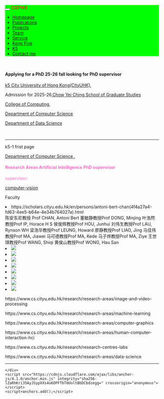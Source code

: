   <html>
<head>
  <meta charset="utf-8" />
  <meta name="author" content="persional homepage" />
  <meta name="viewport" content="width=device-width, initial-scale=1.0" />
   <meta name="google-site-verification" content="4aUJl2I7hcddtjYkcxpnrotZMt3zwgFPboCdEiZsUc0" />
  <link href="https://apps.bdimg.com/libs/bootstrap/3.3.4/css/bootstrap.min.css" rel="stylesheet" />
  <title>zhouzhonghong - Wuhan University</title>
   <link href="../static/bootstrap/css/bootstrap.css" rel="stylesheet" />
   <link href="../static/xin.css" rel="stylesheet" />
</head>  
<!--****************-->
<body>
  <title>k5</title>
  <link href="../static/bootstrap/css/bootstrap.css" rel="stylesheet" />
  <link href="../static/xin.css" rel="stylesheet" />
  
<body>
  <nav class="navbar navbar-inverse navbar-fixed-top">
   <nav style="background-color:#00ff00;hieght:120px;">
    <div class="container">
      <div class="navbar-header">
        <button type="button" class="navbar-toggle" data-toggle="collapse" data-target=".navbar-collapse">
          <span class="icon-bar"></span>
          <span class="icon-bar"></span>
          <span class="icon-bar"></span>
        </button>
        <span class="navbar-brand">
          <font color="#ff0000">CGPWB</font>
        </span>
      </div>
<!--****************-->
<div class="navbar-collapse collapse">
        <ul class="nav navbar-nav">
           <li><a href="../index.html">Homepage</a></li>
           <li><a href="../publications">Publications</a></li>
           <li><a href="../Projects">Projects</a></li>
           <li><a href="../team">Team</a></li>
           <!--li><a href="../teaching">Teaching</a></li-->
           <li><a href="../service">Service</a></li>
           <li><a href="../Kong five">Kong Five</a></li>
           <li class="active"><a href="k5">K5</a></li>   
           <li><a href="../Contact me">Contact me</a></li>
        </ul>
      </div>
     </div>
   </nav>
  </nav> 
</body>
<!--****************-->
<div class="container" style="margin-top: 50px;"> 
   <h4>Applying for a PhD 25-26 fall looking for PhD supervisor</h4>
  <p> <a href="https://www.cityu.edu.hk/"> k5  City University of Hong Kong(CityUHK)</a>,</p>  
<p> Admission for 2025-26,<a href=" https://www.cityu.edu.hk/sgs/">Chow Yei Ching School of Graduate Studies</a> </p>
<p><a href="https://www.cityu.edu.hk/cc/ ">College of Computing</a>,</p> 
<p><a href="https://www.cityu.edu.hk/cs/"> Department of Computer Science</a></p> 
<p><a href="https://www.ds.cityu.edu.hk/">Department of Data Science</a></p><br />
 <hr noshade="" />
<p> k5-1 frist page</p>

 <p> <a href="https://www.cityu.edu.hk/cs/ "> Department of Computer Science </a>,</p> 
 <h4><font color="#ff6ec7">Research Areas Artificial Intelligence PhD supervisor </font></h4>
    <font color="#ff6ec7">supervisor:</font> 
 <p><a href=" https://www.cs.cityu.edu.hk/research/research-areas/computer-vision">computer-vision</a></p>
<p> Faculty</p> 
<li>https://scholars.cityu.edu.hk/en/persons/antoni-bert-chan(4f4a27a4-fd63-4ee5-b64e-4e34b764027a).html</li>
陈安东尼教授 Prof CHAN, Antoni Bert
董敏静教授Prof DONG, Minjing
叶浩然教授Prof IP, Horace H S
侯俊辉教授Prof HOU, Junhui
刘伟生教授Prof LAU, Rynson WH
梁浩华教授Prof LEUNG, Howard
廖静教授Prof LIAO, Jing
马佳伟教授Prof MA, Jiawei
马可德教授Prof MA, Kede
马子烨教授Prof MA, Ziye
王世琪教授Prof WANG, Shiqi
黄侯山教授Prof WONG, Hau San
 <li> <img src="../k2/redball.gif" /><a href=" "> <font color="#ff0000"></font></a></li>
 <li> <img src="../k2/redball.gif" /><a href=" "> <font color="#ff0000"></font></a></li>
 <li> <img src="../k2/redball.gif" /><a href=" "> <font color="#ff0000"></font></a></li>
 <li> <img src="../k2/redball.gif" /><a href=" "> <font color="#ff0000"></font></a></li>
 <li> <img src="../k2/redball.gif" /><a href=" "> <font color="#ff0000"></font></a></li>
 
 <li> <img src="../k2/redball.gif" /><a href=" "> <font color="#ff0000"></font></a></li>
 <li> <img src="../k2/redball.gif" /><a href=" "><font color="#ff0000"></font></a></li>
 <li> <img src="../k2/redball.gif" /><a href=" "><font color="#ff0000"></font></a></li>
      
 <p> https://www.cs.cityu.edu.hk/research/research-areas/image-and-video-processing </p>
 <p> https://www.cs.cityu.edu.hk/research/research-areas/machine-learning </p>
 <p> https://www.cs.cityu.edu.hk/research/research-areas/computer-graphics </p>
 <p> https://www.cs.cityu.edu.hk/research/research-areas/human-computer-interaction-hci </p>
 <p> https://www.cs.cityu.edu.hk/research/research-centres-labs </p>
 <p> https://www.cs.cityu.edu.hk/research/research-areas/data-science </p>

 
 </div>










  </div>
 <hr noshade="" /> 


   
 <div class="centers">
     <ul class=" clearfix"> 
     </ul>
 </div>

</div></body></html>


      
    </div>
    <script src="https://cdnjs.cloudflare.com/ajax/libs/anchor-js/4.1.0/anchor.min.js" integrity="sha256-lZaRhKri35AyJSypXXs4o6OPFTbTmUoltBbDCbdzegg=" crossorigin="anonymous"></script>
    <script>anchors.add();</script>
  </body>
</html>





